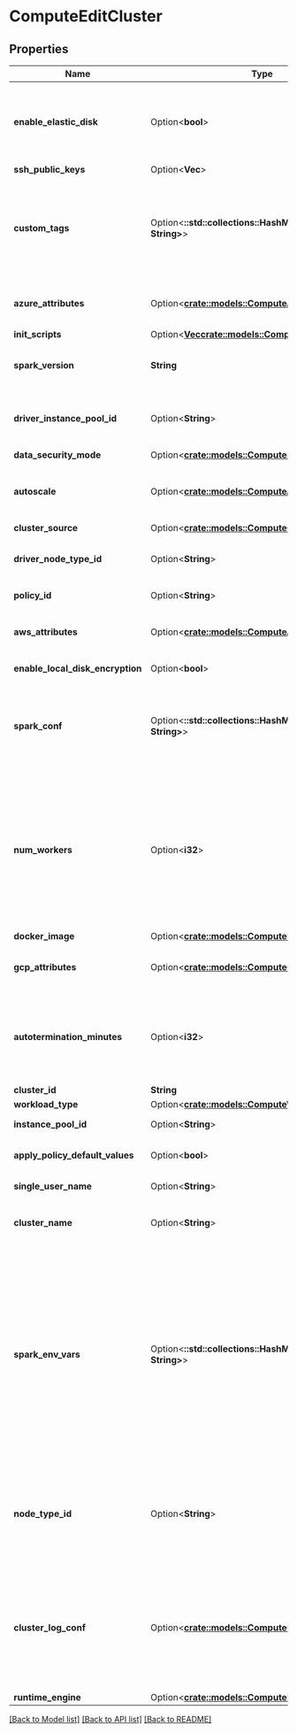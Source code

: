 # ComputeEditCluster

## Properties

Name | Type | Description | Notes
------------ | ------------- | ------------- | -------------
**enable_elastic_disk** | Option<**bool**> | Autoscaling Local Storage: when enabled, this cluster will dynamically acquire additional disk space when its Spark workers are running low on disk space. This feature requires specific AWS permissions to function correctly - refer to the User Guide for more details. | [optional]
**ssh_public_keys** | Option<**Vec<String>**> |  | [optional]
**custom_tags** | Option<**::std::collections::HashMap<String, String>**> | Additional tags for cluster resources. Databricks will tag all cluster resources (Eg., AWS instances and EBS volumes) with these tags in addition to `default_tags`. Notes:  - Currently, Databricks allows at most 45 custom tags  - Clusters can only reuse cloud resources if the resources' tags are a subset of the cluster tags | [optional]
**azure_attributes** | Option<[**crate::models::ComputeAzureAttributes**](ComputeAzureAttributes.md)> | Attributes related to clusters running on Microsoft Azure. If not specified at cluster creation, a set of default values will be used. | [optional]
**init_scripts** | Option<[**Vec<crate::models::ComputeInitScriptInfo>**](ComputeInitScriptInfo.md)> |  | [optional]
**spark_version** | **String** | The Spark version of the cluster, Eg. `3.3.x-scala2.11`. A list of available Spark versions can be retrieved by using the :method:clusters/sparkVersions API call.  | 
**driver_instance_pool_id** | Option<**String**> | The optional ID of the instance pool for the driver of the cluster belongs. The pool cluster uses the instance pool with id (instance_pool_id) if the driver pool is not assigned. | [optional]
**data_security_mode** | Option<[**crate::models::ComputeDataSecurityMode**](ComputeDataSecurityMode.md)> |  | [optional]
**autoscale** | Option<[**crate::models::ComputeAutoScale**](ComputeAutoScale.md)> | Parameters needed in order to automatically scale clusters up and down based on load. Note: autoscaling works best with DB runtime versions 3.0 or later. | [optional]
**cluster_source** | Option<[**crate::models::ComputeClusterSource**](ComputeClusterSource.md)> |  | [optional]
**driver_node_type_id** | Option<**String**> | The node type of the Spark driver. Note that this field is optional; if unset, the driver node type will be set as the same value as `node_type_id` defined above.  | [optional]
**policy_id** | Option<**String**> | The ID of the cluster policy used to create the cluster if applicable. | [optional]
**aws_attributes** | Option<[**crate::models::ComputeAwsAttributes**](ComputeAwsAttributes.md)> | Attributes related to clusters running on Amazon Web Services. If not specified at cluster creation, a set of default values will be used. | [optional]
**enable_local_disk_encryption** | Option<**bool**> | Whether to enable LUKS on cluster VMs' local disks | [optional]
**spark_conf** | Option<**::std::collections::HashMap<String, String>**> | An object containing a set of optional, user-specified Spark configuration key-value pairs. Users can also pass in a string of extra JVM options to the driver and the executors via `Sparkdriver.extraJavaOptions` and `spark.executor.extraJavaOptions` respectively.  | [optional]
**num_workers** | Option<**i32**> | Number of worker nodes that this cluster should have. A cluster has one Spark Driver and `num_workers` Executors for a total of `num_workers` + 1 Spark nodes.  Note: When reading the properties of a cluster, this field reflects the desired number of workers rather than the actual current number of workers. For instance, if a cluster is resized from 5 to 10 workers, this field will immediately be updated to reflect the target size of 10 workers, whereas the workers listed in `spark_info` will gradually increase from 5 to 10 as the new nodes are provisioned. | [optional]
**docker_image** | Option<[**crate::models::ComputeDockerImage**](ComputeDockerImage.md)> |  | [optional]
**gcp_attributes** | Option<[**crate::models::ComputeGcpAttributes**](ComputeGcpAttributes.md)> | Attributes related to clusters running on Google Cloud Platform. If not specified at cluster creation, a set of default values will be used. | [optional]
**autotermination_minutes** | Option<**i32**> | Automatically terminates the cluster after it is inactive for this time in minutes. If not set, this cluster will not be automatically terminated. If specified, the threshold must be between 10 and 10000 minutes. Users can also set this value to 0 to explicitly disable automatic termination. | [optional]
**cluster_id** | **String** | ID of the cluser | 
**workload_type** | Option<[**crate::models::ComputeWorkloadType**](ComputeWorkloadType.md)> |  | [optional]
**instance_pool_id** | Option<**String**> | The optional ID of the instance pool to which the cluster belongs. | [optional]
**apply_policy_default_values** | Option<**bool**> | Note: This field won't be true for webapp requests. Only API users will check this field. | [optional][default to false]
**single_user_name** | Option<**String**> | Single user name if data_security_mode is `SINGLE_USER` | [optional]
**cluster_name** | Option<**String**> | Cluster name requested by the user. This doesn't have to be unique. If not specified at creation, the cluster name will be an empty string.  | [optional]
**spark_env_vars** | Option<**::std::collections::HashMap<String, String>**> | An object containing a set of optional, user-specified environment variable key-value pairs. Please note that key-value pair of the form (X,Y) will be exported as is (Ie., `export X='Y'`) while launching the driver and workers.  In order to specify an additional set of `SPARK_DAEMON_JAVA_OPTS`, we recommend appending them to `$SPARK_DAEMON_JAVA_OPTS` as shown in the example below. This ensures that all default databricks managed environmental variables are included as well.  Example Spark environment variables: `{\"SPARK_WORKER_MEMORY\": \"28000m\", \"SPARK_LOCAL_DIRS\": \"/local_disk0\"}` or `{\"SPARK_DAEMON_JAVA_OPTS\": \"$SPARK_DAEMON_JAVA_OPTS -Dspark.shuffle.service.enabled=true\"}` | [optional]
**node_type_id** | Option<**String**> | This field encodes, through a single value, the resources available to each of the Spark nodes in this cluster. For example, the Spark nodes can be provisioned and optimized for memory or compute intensive workloads. A list of available node types can be retrieved by using the :method:clusters/listNodeTypes API call.  | [optional]
**cluster_log_conf** | Option<[**crate::models::ComputeClusterLogConf**](ComputeClusterLogConf.md)> | The configuration for delivering spark logs to a long-term storage destination. Two kinds of destinations (dbfs and s3) are supported. Only one destination can be specified for one cluster. If the conf is given, the logs will be delivered to the destination every `5 mins`. The destination of driver logs is `$destination/$clusterId/driver`, while the destination of executor logs is `$destination/$clusterId/executor`. | [optional]
**runtime_engine** | Option<[**crate::models::ComputeRuntimeEngine**](ComputeRuntimeEngine.md)> |  | [optional]

[[Back to Model list]](../README.md#documentation-for-models) [[Back to API list]](../README.md#documentation-for-api-endpoints) [[Back to README]](../README.md)


